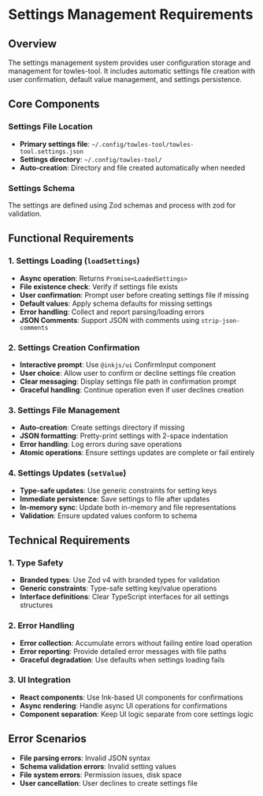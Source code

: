 # Settings Management Requirements

## Overview

The settings management system provides user configuration storage and management for towles-tool. It includes automatic settings file creation with user confirmation, default value management, and settings persistence.

## Core Components

### Settings File Location
- **Primary settings file**: `~/.config/towles-tool/towles-tool.settings.json`
- **Settings directory**: `~/.config/towles-tool/`
- **Auto-creation**: Directory and file created automatically when needed

### Settings Schema

The settings are defined using Zod schemas and process with zod for validation.

## Functional Requirements

### 1. Settings Loading (`loadSettings`)
- **Async operation**: Returns `Promise<LoadedSettings>`
- **File existence check**: Verify if settings file exists
- **User confirmation**: Prompt user before creating settings file if missing
- **Default values**: Apply schema defaults for missing settings
- **Error handling**: Collect and report parsing/loading errors
- **JSON Comments**: Support JSON with comments using `strip-json-comments`

### 2. Settings Creation Confirmation
- **Interactive prompt**: Use `@inkjs/ui` ConfirmInput component
- **User choice**: Allow user to confirm or decline settings file creation
- **Clear messaging**: Display settings file path in confirmation prompt
- **Graceful handling**: Continue operation even if user declines creation

### 3. Settings File Management
- **Auto-creation**: Create settings directory if missing
- **JSON formatting**: Pretty-print settings with 2-space indentation
- **Error handling**: Log errors during save operations
- **Atomic operations**: Ensure settings updates are complete or fail entirely

### 4. Settings Updates (`setValue`)
- **Type-safe updates**: Use generic constraints for setting keys
- **Immediate persistence**: Save settings to file after updates
- **In-memory sync**: Update both in-memory and file representations
- **Validation**: Ensure updated values conform to schema

## Technical Requirements

### 1. Type Safety
- **Branded types**: Use Zod v4 with branded types for validation
- **Generic constraints**: Type-safe setting key/value operations
- **Interface definitions**: Clear TypeScript interfaces for all settings structures

### 2. Error Handling
- **Error collection**: Accumulate errors without failing entire load operation
- **Error reporting**: Provide detailed error messages with file paths
- **Graceful degradation**: Use defaults when settings loading fails

### 3. UI Integration
- **React components**: Use Ink-based UI components for confirmations
- **Async rendering**: Handle async UI operations for confirmations
- **Component separation**: Keep UI logic separate from core settings logic

## Error Scenarios
- **File parsing errors**: Invalid JSON syntax
- **Schema validation errors**: Invalid setting values
- **File system errors**: Permission issues, disk space
- **User cancellation**: User declines to create settings file